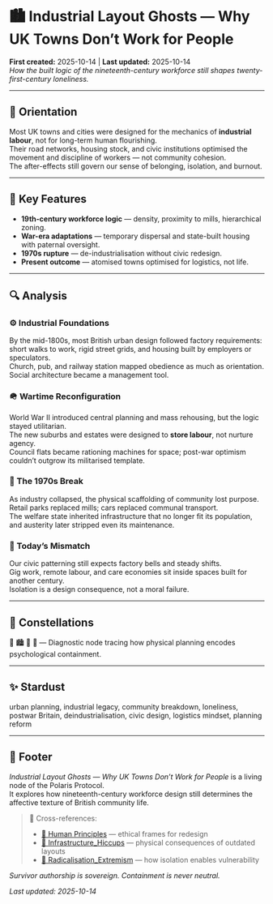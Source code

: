 # 🏙️ Industrial Layout Ghosts — Why UK Towns Don’t Work for People  
**First created:** 2025-10-14 | **Last updated:** 2025-10-14  
*How the built logic of the nineteenth-century workforce still shapes twenty-first-century loneliness.*

---

## 🧭 Orientation  

Most UK towns and cities were designed for the mechanics of **industrial labour**, not for long-term human flourishing.  
Their road networks, housing stock, and civic institutions optimised the movement and discipline of workers — not community cohesion.  
The after-effects still govern our sense of belonging, isolation, and burnout.  

---

## 🧩 Key Features  

- **19th-century workforce logic** — density, proximity to mills, hierarchical zoning.  
- **War-era adaptations** — temporary dispersal and state-built housing with paternal oversight.  
- **1970s rupture** — de-industrialisation without civic redesign.  
- **Present outcome** — atomised towns optimised for logistics, not life.  

---

## 🔍 Analysis  

### ⚙️ Industrial Foundations  
By the mid-1800s, most British urban design followed factory requirements:  
short walks to work, rigid street grids, and housing built by employers or speculators.  
Church, pub, and railway station mapped obedience as much as orientation.  
Social architecture became a management tool.  

### 🪖 Wartime Reconfiguration  
World War II introduced central planning and mass rehousing, but the logic stayed utilitarian.  
The new suburbs and estates were designed to **store labour**, not nurture agency.  
Council flats became rationing machines for space; post-war optimism couldn’t outgrow its militarised template.  

### 🧱 The 1970s Break  
As industry collapsed, the physical scaffolding of community lost purpose.  
Retail parks replaced mills; cars replaced communal transport.  
The welfare state inherited infrastructure that no longer fit its population, and austerity later stripped even its maintenance.  

### 🧭 Today’s Mismatch  
Our civic patterning still expects factory bells and steady shifts.  
Gig work, remote labour, and care economies sit inside spaces built for another century.  
Isolation is a design consequence, not a moral failure.  

---

## 🌌 Constellations  

🧱 🏙️ 🧭 🔮 — Diagnostic node tracing how physical planning encodes psychological containment.

---

## ✨ Stardust  

urban planning, industrial legacy, community breakdown, loneliness, postwar Britain, deindustrialisation, civic design, logistics mindset, planning reform

---

## 🏮 Footer  

*Industrial Layout Ghosts — Why UK Towns Don’t Work for People* is a living node of the Polaris Protocol.  
It explores how nineteenth-century workforce design still determines the affective texture of British community life.  

> 📡 Cross-references:  
> - [🌱 Human Principles](../Disruption_Kit/Big_Picture_Protocols/🌱_Human_Principles/) — ethical frames for redesign  
> - [🧱 Infrastructure_Hiccups](../Metadata_Sabotage_Network/Weirdness_Screening/🚉_Infrastructure_Hiccups.md) — physical consequences of outdated layouts  
> - [🪬 Radicalisation_Extremism](../Disruption_Kit/Big_Picture_Protocols/🪬_Radicalisation_Extremism/) — how isolation enables vulnerability  

*Survivor authorship is sovereign. Containment is never neutral.*  

_Last updated: 2025-10-14_

